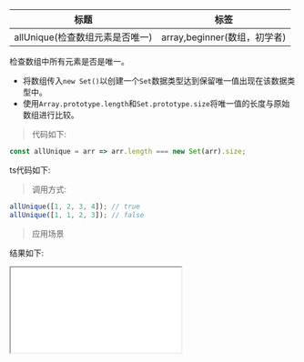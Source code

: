 | 标题                            | 标签                         |
| ------------------------------- | ---------------------------- |
| allUnique(检查数组元素是否唯一) | array,beginner(数组，初学者) |

检查数组中所有元素是否是唯一。

- 将数组传入`new Set()`以创建一个`Set`数据类型达到保留唯一值出现在该数据类型中。
- 使用`Array.prototype.length`和`Set.prototype.size`将唯一值的长度与原始数组进行比较。

> 代码如下:

```js
const allUnique = arr => arr.length === new Set(arr).size;
```

ts代码如下:

<div class="code-editor" data-url="codes/javascript/ts/allUnique.ts" data-language="typescript"></div>

> 调用方式:

```js
allUnique([1, 2, 3, 4]); // true
allUnique([1, 1, 2, 3]); // false
```

> 应用场景

<div class="code-editor" data-url="codes/javascript/html/allUnique.html" data-language="html"></div>

结果如下:

<iframe src="codes/javascript/html/allUnique.html"></iframe>
